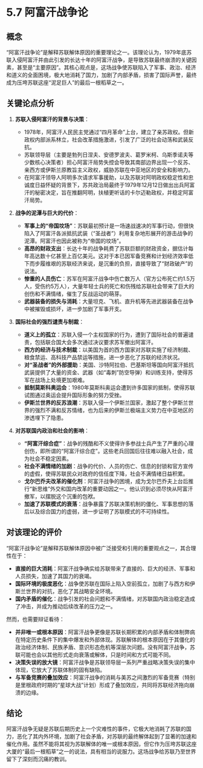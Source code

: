 # 5.7 阿富汗战争论

## 概念

“阿富汗战争论”是解释苏联解体原因的重要理论之一。该理论认为，1979年底苏联入侵阿富汗并由此引发的长达十年的阿富汗战争，是导致苏联最终崩溃的关键因素，甚至是“主要原因”。其核心观点是，这场战争使苏联陷入了军事、政治、经济和道义的全面困境，极大地消耗了国力，加剧了内部矛盾，损害了国际声誉，最终成为压垮苏联这座“泥足巨人”的最后一根稻草之一。

## 关键论点分析

1.  **苏联入侵阿富汗的背景与决策**：
    *   1978年，阿富汗人民民主党通过“四月革命”上台，建立了亲苏政权。但新政权内部派系林立，社会改革措施激进，引发了广泛的社会动荡和武装反抗。
    *   苏联领导层（主要是勃列日涅夫、安德罗波夫、葛罗米柯、乌斯季诺夫等少数核心决策者）担心阿富汗局势失控会导致其南部边界出现一个反苏、亲西方或伊斯兰原教旨主义政权，威胁苏联在中亚地区的安全和影响力。
    *   在阿富汗领导人阿明多次请求军事援助，以及苏联对阿明政权稳定性和忠诚度日益怀疑的背景下，苏共政治局最终于1979年12月12日做出出兵阿富汗的秘密决定，旨在推翻阿明，扶植更听话的卡尔迈勒政权，并稳定阿富汗局势。

2.  **战争的泥潭与巨大的代价**：
    *   **军事上的“帝国坟场”**：苏联最初预计是一场速战速决的军事行动，但很快陷入了阿富汗各派抵抗武装（“圣战者”）利用复杂地形展开的游击战争的泥潭。阿富汗也因此被称为“帝国的坟场”。
    *   **高昂的财政支出**：长达十年的战争耗费了苏联巨额的财政资金，据估计每年高达数十亿甚至上百亿美元。这对于本已因军备竞赛和计划经济效率低下而步履维艰的苏联经济来说，是沉重的负担，直接导致了“财政破产”的说法。
    *   **惨重的人员伤亡**：苏军在阿富汗战争中伤亡数万人（官方公布死亡约1.5万人，受伤约5万人），大量年轻士兵的死亡和伤残给苏联社会带来了巨大的创伤和不满情绪，催生了反战运动的萌芽。
    *   **武器装备的损失与消耗**：大量坦克、飞机、直升机等先进武器装备在战争中被摧毁或损坏，进一步加剧了军事开支。

3.  **国际社会的强烈谴责与制裁**：
    *   **道义上的孤立**：苏联入侵一个主权国家的行为，遭到了国际社会的普遍谴责，包括联合国大会多次通过决议要求苏军撤出阿富汗。
    *   **西方的经济与技术制裁**：以美国为首的西方国家对苏联实施了经济制裁、粮食禁运、高科技产品禁运等措施，进一步恶化了苏联的经济状况。
    *   **对“圣战者”的外部援助**：美国、沙特阿拉伯、巴基斯坦等国向阿富汗抵抗武装提供了大量的资金、武器（如“毒刺”防空导弹）和训练支持，使得苏军在战场上处境更加艰难。
    *   **抵制莫斯科奥运会**：1980年莫斯科奥运会遭到许多国家的抵制，使得苏联试图通过奥运会提升国际形象的努力受挫。
    *   **伊斯兰世界的反苏浪潮**：苏联入侵一个伊斯兰国家，激起了整个伊斯兰世界的强烈不满和反苏情绪，也为后来的伊斯兰极端主义势力在中亚地区的渗透埋下了隐患。

4.  **对苏联国内政治和社会的影响**：
    *   **“阿富汗综合症”**：战争的残酷和不义使得许多参战士兵产生了严重的心理创伤，即所谓的“阿富汗综合症”。这些老兵回国后往往难以融入社会，成为社会不稳定因素。
    *   **社会不满情绪的加剧**：战争的代价、人员的伤亡、信息的封锁和官方宣传的虚假，使得苏联民众对政府的信任度下降，社会不满情绪日益积累。
    *   **戈尔巴乔夫改革的催化剂**：阿富汗战争的困境，成为戈尔巴乔夫上台后推行“新思维”外交和国内改革的重要动因之一。他认识到必须尽快从阿富汗撤军，以摆脱这个沉重的包袱。
    *   **加速了苏联模式的衰落**：战争暴露了苏联决策机制的僵化、军事思想的落后以及综合国力的虚弱，进一步证明了苏联模式的不可持续性。

## 对该理论的评价

“阿富汗战争论”是解释苏联解体原因中被广泛接受和引用的重要观点之一，其合理性在于：

*   **直接的巨大消耗**：阿富汗战争确实给苏联带来了直接的、巨大的经济、军事和人员损失，加速了其国力的衰竭。
*   **国际环境的极度恶化**：战争使苏联在国际上陷入空前孤立，加剧了与西方和伊斯兰世界的对抗，恶化了其战略安全环境。
*   **国内矛盾的催化**：战争引发的社会问题和不满情绪，对苏联国内政治稳定造成了冲击，并成为推动后续改革的压力之一。

然而，也需要辩证看待：

*   **并非唯一或根本原因**：阿富汗战争更像是苏联长期积累的内部矛盾和体制弊病在特定历史条件下的集中爆发和外部体现。苏联解体的根本原因在于其僵化的政治经济体制、民族矛盾、意识形态危机等深层次问题。没有阿富汗战争，苏联可能也会以其他形式走向衰落或解体，只是时间和方式可能不同。
*   **决策失误的放大镜**：阿富汗战争是苏联领导层一系列严重战略决策失误的集中体现，它放大了苏联体制的固有缺陷。
*   **与军备竞赛的叠加效应**：阿富汗战争的消耗与美苏之间激烈的军备竞赛（特别是里根政府时期的“星球大战”计划）形成了叠加效应，共同将苏联经济拖向崩溃的边缘。

## 结论

阿富汗战争无疑是苏联后期历史上一个灾难性的事件，它极大地消耗了苏联的国力，恶化了其内外环境，加剧了社会矛盾，对苏联的最终解体起到了显著的加速和催化作用。虽然不能将其视为苏联解体的唯一或根本原因，但它作为压垮苏联这座大厦的“最后一根稻草”之一的说法，具有相当的说服力。这场战争给苏联乃至世界留下了深刻而沉痛的教训。